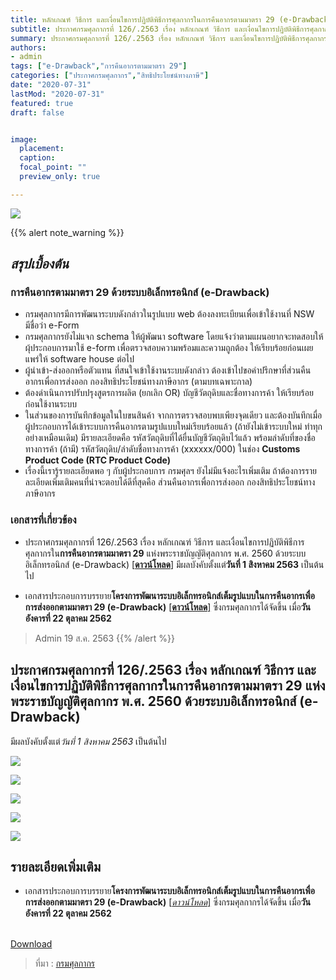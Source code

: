```yaml
---
title: หลักเกณฑ์ วิธีการ และเงื่อนไขการปฏิบัติพิธีการศุลกากรในการคืนอากรตามมาตรา 29 (e-Drawback)
subtitle: ประกาศกรมศุลกากรที่ 126/.2563 เรื่อง หลักเกณฑ์ วิธีการ และเงื่อนไขการปฏิบัติพิธีการศุลกากรในการคืนอากรตามมาตรา 29 แห่งพระราชบัญญัติศุลกากร พ.ศ. 2560 ด้วยระบบอิเล็กทรอนิกส์ (e-Drawback)
summary: ประกาศกรมศุลกากรที่ 126/.2563 เรื่อง หลักเกณฑ์ วิธีการ และเงื่อนไขการปฏิบัติพิธีการศุลกากรในการคืนอากรตามมาตรา 29 แห่งพระราชบัญญัติศุลกากร พ.ศ. 2560 ด้วยระบบอิเล็กทรอนิกส์ (e-Drawback)
authors:
- admin
tags: ["e-Drawback","การคืนอากรตามมาตรา 29"]
categories: ["ประกาศกรมศุลกากร","สิทธิประโยชน์ทางภาษี"]
date: "2020-07-31"
lastMod: "2020-07-31"
featured: true
draft: false


image:
  placement: 
  caption: 
  focal_point: ""
  preview_only: true

---
```


![](featured.png)


{{% alert note_warning %}}

## *สรุปเบื้องต้น*

### การคืนอากรตามมาตรา 29 ด้วยระบบอิเล็กทรอนิกส์ (e-Drawback)


- กรมศุลกากรมีการพัฒนาระบบดังกล่าวในรูปแบบ web ต้องลงทะเบียนเพื่อเข้าใช้งานที่ NSW มีชื่อว่า e-Form  
- กรมศุลกากรยังไม่แจก schema ให้ผู้พัฒนา software โดยแจ้งว่าตามแผนอยากจะทดสอบให้ผุ้ประกอบการมาใช้ e-form เพื่อตรวจสอบความพร้อมและความถูกต้อง ให้เรียบร้อยก่อนเผยแพร่ให้ software house ต่อไป
- ผู้นำเข้า-ส่งออกหรือตัวแทน ที่สนใจเข้าใช้งานระบบดังกล่าว ต้องเข้าไปขอคำปรึกษาที่ส่วนคืนอากรเพื่อการส่งออก กองสิทธิประโยชน์ทางภาษีอากร (ตามบทเฉพาะกาล)
- ต้องดำเนินการปรับปรุงสูตรการผลิต (ยกเลิก OR) บัญชีวัตถุดิบและชื่อทางการค้า ให้เรียบร้อยก่อนใช้งานระบบ
- ในส่วนของการบันทึกข้อมูลในใบขนสินค้า จากการตรวจสอบพบเพียงจุดเดียว และต้องบันทึกเมื่อผู้ประกอบการได้เข้าระบบการคืนอากรตามรูปแบบใหม่เรียบร้อยแล้ว (ถ้ายังไม่เข้าระบบใหม่ ทำทุกอย่างเหมือนเดิม) มีรายละเอียดคือ รหัสวัตถุดิบที่ได้ยื่นบัญชีวัตถุดิบไว้แล้ว พร้อมลำดับที่ของชื่อทางการค้า (ถ้ามี) รหัสวัตถุดิบ/ลำดับชื่อทางการค้า (xxxxxx/000) ในช่อง **Customs Product Code (RTC Product Code)**
- เรื่องนี้เรารู้รายละเอียดพอ ๆ กับผู้ประกอบการ กรมศุลฯ ยังไม่มีแจ้งอะไรเพิ่มเติม ถ้าต้องการรายละเอียดเพิ่มเติมคนที่น่าจะตอบได้ดีที่สุดคือ ส่วนคืนอากรเพื่อการส่งออก กองสิทธิประโยชน์ทางภาษีอากร

### เอกสารที่เกี่ยวข้อง

- ประกาศกรมศุลกากรที่ 126/.2563 เรื่อง หลักเกณฑ์ วิธีการ และเงื่อนไขการปฏิบัติพิธีการศุลกากรใน**การคืนอากรตามมาตรา 29** แห่งพระราชบัญญัติศุลกากร พ.ศ. 2560 ด้วยระบบอิเล็กทรอนิกส์ (e-Drawback) [[**ดาวน์โหลด**]](https://ecs-support.github.io/KM/customs/post/announcement/customs/2563-126/) มีผลบังคับตั้งแต่**วันที่ 1 สิงหาคม 2563** เป็นต้นไป

- เอกสารประกอบการบรรยาย**โครงการพัฒนาระบบอิเล็กทรอนิกส์เต็มรูปแบบในการคืนอากรเพื่อการส่งออกตามมาตรา 29 (e-Drawback)** [[**ดาวน์โหลด**]](https://ecs-support.github.io/KM/customs/post/announcement/customs/2563-126/present_e-drawback.pdf)  ซึ่งกรมศุลกากรได้จัดขึ้น เมื่อ**วันอังคารที่ 22 ตุลาคม 2562**

 
> Admin 19 ส.ค. 2563
{{% /alert %}}


## ประกาศกรมศุลกากรที่ 126/.2563 เรื่อง หลักเกณฑ์ วิธีการ และเงื่อนไขการปฏิบัติพิธีการศุลกากรในการคืนอากรตามมาตรา 29 แห่งพระราชบัญญัติศุลกากร พ.ศ. 2560 ด้วยระบบอิเล็กทรอนิกส์ (e-Drawback)

มีผลบังคับตั้งแต่*วันที่ 1 สิงหาคม 2563* เป็นต้นไป



![](./img/2563-126png_Page1.png)

![](./img/2563-126png_Page2.png)

![](./img/2563-126png_Page3.png)

![](./img/2563-126png_Page4.png)

![](./img/2563-126png_Page5.png)


## รายละเอียดเพิ่มเติม

- เอกสารประกอบการบรรยาย**โครงการพัฒนาระบบอิเล็กทรอนิกส์เต็มรูปแบบในการคืนอากรเพื่อการส่งออกตามมาตรา 29 (e-Drawback)** [[*ดาวน์โหลด*]](https://ecs-support.github.io/KM/customs/post/knowledge/e-drawback_present/)  ซึ่งกรมศุลกากรได้จัดขึ้น เมื่อ**วันอังคารที่ 22 ตุลาคม 2562**

<br>
<div class="article-tags">
<a class="badge badge-danger" href="./2563-126.pdf" target="_blank" id="download_files_new"> Download </a> 
</div>

> ที่มา : [กรมศุลกากร](./2563-126.pdf)
